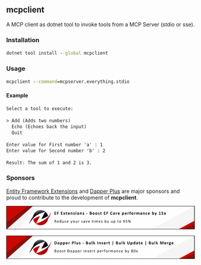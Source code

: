 ﻿## mcpclient
A MCP client as dotnet tool to invoke tools from a MCP Server (stdio or sse).

### Installation
``` cmd
dotnet tool install --global mcpclient
```

### Usage
``` cmd
mcpclient --command=mcpserver.everything.stdio
```

#### Example
``` raw
Select a tool to execute:

> Add (Adds two numbers)
  Echo (Echoes back the input)
  Quit

Enter value for First number 'a' : 1
Enter value for Second number 'b' : 2

Result: The sum of 1 and 2 is 3.
```

### Sponsors

[Entity Framework Extensions](https://entityframework-extensions.net/?utm_source=StefH) and [Dapper Plus](https://dapper-plus.net/?utm_source=StefH) are major sponsors and proud to contribute to the development of **mcpclient**.

[![Entity Framework Extensions](https://raw.githubusercontent.com/StefH/resources/main/sponsor/entity-framework-extensions-sponsor.png)](https://entityframework-extensions.net/bulk-insert?utm_source=StefH)

[![Dapper Plus](https://raw.githubusercontent.com/StefH/resources/main/sponsor/dapper-plus-sponsor.png)](https://dapper-plus.net/bulk-insert?utm_source=StefH)